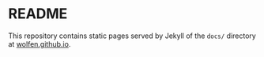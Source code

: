 # README

This repository contains static pages served by Jekyll of the `docs/` directory at [wolfen.github.io](https://wolfen.github.io/).
